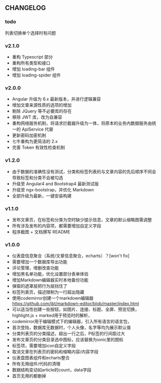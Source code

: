 
## CHANGELOG

### todo
列表切换单个选择时有问题

### v2.1.0

- 重构 Typescript 部分
- 重构所有类型和接口
- 增加 loading-bar 组件
- 增加 loading-spider 组件

### v2.0.0

- Angular 升级为 6.x 最新版本，并进行逻辑兼容
- 增加文章来源性质的选项的增加
- 剔除 JQuery 等不必要库的存在
- 移除 JWT 库，改为自兼容
- 重构网络服务机制，将请求拦截器升级为一体，将原本的业务内数据服务由统一的 ApiService 代替
- 更新密码加密机制
- 七牛重构为更简洁的 2.x
- 完善 Token 有效性检查机制

### v1.2.0

- 由于数据的准确性没有测试，分类和标签列表的与文章内容的先后顺序不同会导致标签和分类不会被勾选
- 升级至 Angular4 and Bootstrap4 最新测试版 
- 升级至 ngx-bootstrap，并优化 Markdown
- 全部升级为最新，一键安装构建

### v1.1.0

- 发布文章页，在标签和分类为空时缺少提示信息，文章的默认缩略图需调整
- 所有涉及发布的内容项，都需要增加自定义字段
- 程序截图 + 文档撰写 README

### v1.0.0

- 仪表盘信息聚合（系统/文章信息聚合，echarts）？[won't fix]
- 需要增加一个数据库导出功能
- 评论管理，增删改查功能
- 增加黑名单功能，优化设置部分表单体验
- 增加Markdown编辑器实时本地备份功能
- 弹窗的遮罩层把行为层挡住了
- 标签列表页，描述限制为一行超出隐藏
- 使用codemirror创建一个markdown编辑器 https://github.com/jbt/markdown-editor/blob/master/index.html
- 可以适当性创建一些按钮，如图片、连接、标题、全屏、预览切换，highlight.js + marked用于预览时的解析，
- codemirror用于编辑模式下的编辑器，引入所有语言的语言包，
- 首次登陆，数据库无数据时，个人头像，名字等均为展示默认值
- 分类列表页的分类描述，超出一行之后，P标签的行间距过大
- 发布文章页的分类目录选中图标，应该替换为ionic里的图标
- 标签项，需要增加icon自定义字段
- 取消文章在列表页的密码和缩略内容/内容字段
- 仪表盘图表组件和echarts整合
- 所有无用组件/代码的清理
- 数据结构变动如article的count，data字段
- 首页无用的都删掉

